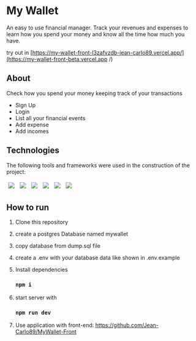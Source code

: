 # My Wallet

An easy to use financial manager. Track your revenues and expenses to learn how you spend your money and know all the time how much you have.

try out in [https://my-wallet-front-l3zafvzdb-jean-carlo89.vercel.app/](https://my-wallet-front-beta.vercel.app
/)

## About

Check how you spend your money keeping track of your transactions

- Sign Up
- Login
- List all your financial events
- Add expense
- Add incomes

## Technologies

The following tools and frameworks were used in the construction of the project:<br>

<p>
  <img style='margin: 5px;' src='https://img.shields.io/badge/Node.js-339933?style=for-the-badge&logo=nodedotjs&logoColor=white'>
  <img style='margin: 5px;' src='https://img.shields.io/badge/JavaScript-323330?style=for-the-badge&logo=javascript&logoColor=F7DF1E'>
  <img style='margin: 5px;' src='https://img.shields.io/badge/PostgreSQL-316192?style=for-the-badge&logo=postgresql&logoColor=white'>
  <img style='margin: 5px;' src="https://img.shields.io/badge/Express.js-000000?style=for-the-badge&logo=express&logoColor=white"/>
  <img style='margin: 5px;' src="https://img.shields.io/badge/Jest-C21325?style=for-the-badge&logo=jest&logoColor=white"/>
  <img style='margin: 5px;' src="https://img.shields.io/badge/Heroku-430098?style=for-the-badge&logo=heroku&logoColor=white"/>
</p>

## How to run

1. Clone this repository
2. create a postgres Database named mywallet
3. copy database from dump.sql file
4. create a .env with your database data like shown in .env.example
5. Install dependencies

    ### `npm i`

6. start server with

    ### `npm run dev`


8. Use application with front-end: https://github.com/Jean-Carlo89/MyWallet-Front
